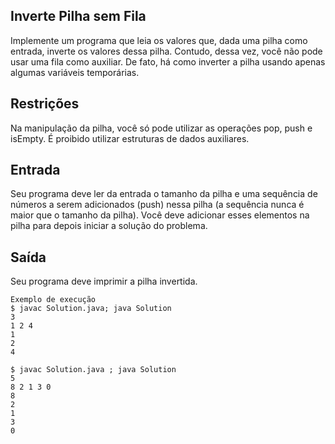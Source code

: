 ## Inverte Pilha sem Fila

Implemente um programa que leia os valores que, dada uma pilha como entrada, inverte os valores dessa pilha. Contudo, dessa vez, você não pode usar uma fila como auxiliar. De fato, há como inverter a pilha usando apenas algumas variáveis temporárias.

## Restrições

Na manipulação da pilha, você só pode utilizar as operações pop, push e isEmpty. É proibido utilizar estruturas de dados auxiliares.

## Entrada

Seu programa deve ler da entrada o tamanho da pilha e uma sequência de números a serem adicionados (push) nessa pilha (a sequência nunca é maior que o tamanho da pilha). Você deve adicionar esses elementos na pilha para depois iniciar a solução do problema.

## Saída

Seu programa deve imprimir a pilha invertida.

	Exemplo de execução
	$ javac Solution.java; java Solution
	3
	1 2 4
	1
	2
	4
	
	$ javac Solution.java ; java Solution
	5
	8 2 1 3 0
	8
	2
	1
	3
	0
